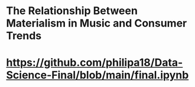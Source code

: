 # The Relationship Between Materialism in Music and Consumer Trends
# https://github.com/philipa18/Data-Science-Final/blob/main/final.ipynb
